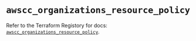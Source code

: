 # `awscc_organizations_resource_policy`

Refer to the Terraform Registory for docs: [`awscc_organizations_resource_policy`](https://registry.terraform.io/providers/hashicorp/awscc/0.70.0/docs/resources/organizations_resource_policy).
